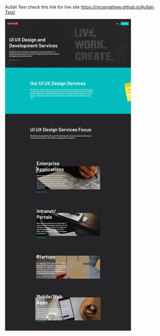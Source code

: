 Aufait Test check this link for live site https://rincemathew.github.io/Aufait-Test/

![alt text](https://github.com/rincemathew/Aufait-Test/blob/master/aufait.png?raw=true)